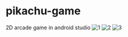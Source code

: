 # pikachu-game
2D arcade game in android studio
![1](https://user-images.githubusercontent.com/76289001/143735216-3f1faff9-c1d5-4674-b751-1f538879a0ac.png)
![2](https://user-images.githubusercontent.com/76289001/143735235-4068ee8c-85e9-4c54-9e47-4550b14cb0c8.png)
![3](https://user-images.githubusercontent.com/76289001/143735245-d3f2d24e-3c3e-426f-bbe6-2634ba70adcd.png)
